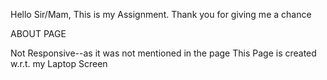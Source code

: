 Hello Sir/Mam,
This is my Assignment.
Thank you for giving me a chance


ABOUT PAGE

Not Responsive--as it was not mentioned in the page
This Page is created w.r.t. my Laptop Screen
